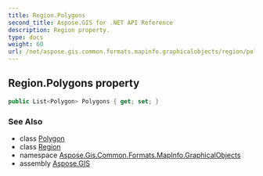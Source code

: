 ```yaml
---
title: Region.Polygons
second_title: Aspose.GIS for .NET API Reference
description: Region property. 
type: docs
weight: 60
url: /net/aspose.gis.common.formats.mapinfo.graphicalobjects/region/polygons/
---
```

## Region.Polygons property

```csharp
public List<Polygon> Polygons { get; set; }
```

### See Also

* class [Polygon](../../polygon/)
* class [Region](../)
* namespace [Aspose.Gis.Common.Formats.MapInfo.GraphicalObjects](../../region/)
* assembly [Aspose.GIS](../../../)


